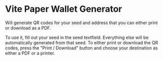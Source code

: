 # Vite Paper Wallet Generator #

Will generate QR codes for your seed and address that you can either print or download as a PDF.

To use it, fill out your seed in the seed textfield. Everything else will be automatically generated from that seed. To either print or download the QR codes, press the "Print / Download" button and choose your destination as either a PDF or a printer.
